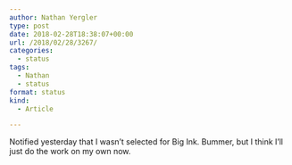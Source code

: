 ```yaml
---
author: Nathan Yergler
type: post
date: 2018-02-28T18:38:07+00:00
url: /2018/02/28/3267/
categories:
  - status
tags:
  - Nathan
  - status
format: status
kind:
  - Article

---
```

Notified yesterday that I wasn’t selected for Big Ink. Bummer, but I think I’ll just do the work on my own now.